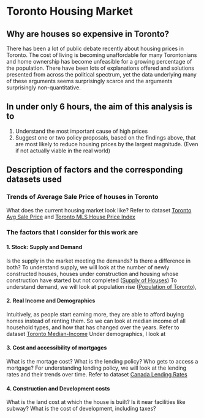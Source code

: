 # Toronto Housing Market
## Why are houses so expensive in Toronto? 

There has been a lot of public debate recently about housing prices in Toronto. The cost of living is becoming unaffordable for many Torontonians and home ownership has become unfeasible for a growing percentage of the population. There have been lots of explanations offered and solutions presented from across the political spectrum, yet the data underlying many of these arguments seems surprisingly scarce and the arguments surprisingly non-quantitative. 

## In under only 6 hours, the aim of this analysis is to 
1. Understand the most important cause of high prices
2. Suggest one or two policy proposals, based on the findings above, that are most likely to reduce housing prices by the largest magnitude. (Even if not actually viable in the real world)

## Description of factors and the corresponding datasets used

### Trends of Average Sale Price of houses in Toronto
What does the current housing market look like? Refer to dataset [Toronto Avg Sale Price](datasets/toronto-avgsales-avgsalesprice.csv) and [Toronto MLS House Price Index](datasets/MLS-HousePriceIndex-AllTypes-SeasonallyAdjusted-BenchmarkPrice.xlsx)

### The factors that I consider for this work are 


#### 1. Stock: Supply and Demand
Is the supply in the market meeting the demands? Is there a difference in both? 
To understand supply, we will look at the number of newly constructed houses, houses under construction and housing whose construction have started but not completed ([Supply of Houses](datasets/toronto-starts-underconstruction-completions.csv))
To understand demand, we will look at population rise ([Population of Toronto](datasets/toronto-population.csv)), 


#### 2. Real Income and Demographics
Intuitively, as people start earning more, they are able to afford buying homes instead of renting them. So we can look at median income of all household types, and how that has changed over the years. Refer to dataset [Toronto Median-Income](datasets/toronto-median-income.csv)
Under demographics, I look at 

#### 3. Cost and accessibility of mortgages
What is the mortage cost? What is the lending policy? Who gets to access a mortgage? 
For understanding lending policy, we will look at the lending rates and their trends over time. Refer to dataset [Canada Lending Rates](datasets/canada-lendingrates-2000to2020.xlsx)

#### 4. Construction and Development costs
What is the land cost at which the house is built? Is it near facilities like subway? What is the cost of development, including taxes? 



